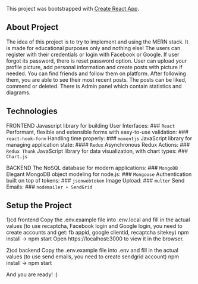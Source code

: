 This project was bootstrapped with [Create React App](https://github.com/facebook/create-react-app).

## About Project

The idea of this project is to try to implement and using the MERN stack. It is made for educational purposes only and nothing else!
The users can register with their credentials or login with Facebook or Google. If user forgot its password, there is reset password option. User can upload your profile picture, add personal information and create posts with picture if needed. You can find friends and follow them on platform. After following them, you are able to see their most recent posts. The posts can be liked, commend or deleted. There is Admin panel which contain statistics and diagrams.

## Technologies

FRONTEND
Javascript library for building User Interfaces: ### `React`
Performant, flexible and extensible forms with easy-to-use validation: ### `react-hook-form`
Handling time properly: ### `momentjs`
JavaScript library for managing application state: #### `Redux`
Asynchronous Redux Actions: ### `Redux Thunk`
JavaScript library for data visualization, with chart types: ### `Chart.js`

BACKEND
The NoSQL database for modern applications: ### `MongoDB`
Elegant MongoDB object modeling for node.js: ### `Mongoose`
Authentication built on top of tokens: ### `jsonwebtoken`
Image Upload: ### `multer`
Send Emails: ### `nodemailer + SendGrid`

## Setup the Project

1)cd frontend
Copy the .env.example file into .env.local and fill in the actual values (to use recaptcha, Facebook login and Google login, you need to create accounts and get: fb appid, google clientid, recaptcha sitekey)
npm install -> npm start
Open https://localhost:3000 to view it in the browser.

2)cd backend
Copy the .env.example file into .env and fill in the actual values (to use send emails, you need to create sendgrid account)
npm install -> npm start

And you are ready! :)
